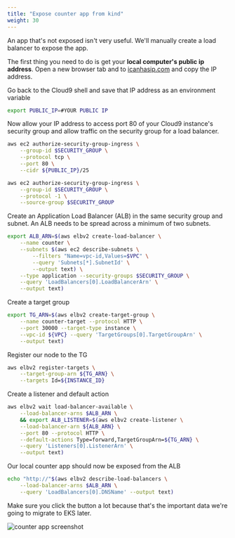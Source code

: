 ```yaml
---
title: "Expose counter app from kind"
weight: 30
---
```


An app that's not exposed isn't very useful.
We'll manually create a load balancer to expose the app.

The first thing you need to do is get your **local computer's public ip address**.
Open a new browser tab and to [icanhasip.com](http://icanhazip.com/) and copy the IP address.

Go back to the Cloud9 shell and save that IP address as an environment variable

```bash
export PUBLIC_IP=#YOUR PUBLIC IP
```

Now allow your IP address to access port 80 of your Cloud9 instance's security group and allow traffic on the security group for a load balancer.

```bash
aws ec2 authorize-security-group-ingress \
    --group-id $SECURITY_GROUP \
    --protocol tcp \
    --port 80 \
    --cidr ${PUBLIC_IP}/25

aws ec2 authorize-security-group-ingress \
    --group-id $SECURITY_GROUP \
    --protocol -1 \
    --source-group $SECURITY_GROUP
```

Create an Application Load Balancer (ALB) in the same security group and subnet.
An ALB needs to be spread across a minimum of two subnets.

```bash
export ALB_ARN=$(aws elbv2 create-load-balancer \
    --name counter \
    --subnets $(aws ec2 describe-subnets \
        --filters "Name=vpc-id,Values=$VPC" \
        --query 'Subnets[*].SubnetId' \
        --output text) \
    --type application --security-groups $SECURITY_GROUP \
    --query 'LoadBalancers[0].LoadBalancerArn' \
    --output text)
```

Create a target group 

```bash
export TG_ARN=$(aws elbv2 create-target-group \
    --name counter-target --protocol HTTP \
    --port 30000 --target-type instance \
    --vpc-id ${VPC} --query 'TargetGroups[0].TargetGroupArn' \
    --output text)
```

Register our node to the TG

```bash
aws elbv2 register-targets \
    --target-group-arn ${TG_ARN} \
    --targets Id=${INSTANCE_ID}
```

Create a listener and default action

```bash
aws elbv2 wait load-balancer-available \
    --load-balancer-arns $ALB_ARN \
    && export ALB_LISTENER=$(aws elbv2 create-listener \
    --load-balancer-arn ${ALB_ARN} \
    --port 80 --protocol HTTP \
    --default-actions Type=forward,TargetGroupArn=${TG_ARN} \
    --query 'Listeners[0].ListenerArn' \
    --output text)
```

Our local counter app should now be exposed from the ALB

```bash
echo "http://"$(aws elbv2 describe-load-balancers \
    --load-balancer-arns $ALB_ARN \
    --query 'LoadBalancers[0].DNSName' --output text)
```

Make sure you click the button a lot because that's the important data we're going to migrate to EKS later.

![counter app screenshot](/images/migrate_to_eks/counter-app.gif)